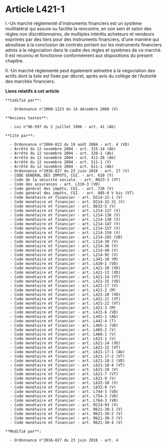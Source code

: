 # Article L421-1

I.-Un marché réglementé d'instruments financiers est un système multilatéral qui assure ou facilite la rencontre, en son sein
et selon des règles non discrétionnaires, de multiples intérêts acheteurs et vendeurs exprimés par des tiers pour des
instruments financiers, d'une manière qui aboutisse à la conclusion de contrats portant sur les instruments financiers admis
à la négociation dans le cadre des règles et systèmes de ce marché. Il est reconnu et fonctionne conformément aux
dispositions du présent chapitre. 

II.-Un marché réglementé peut également admettre à la négociation des actifs dont la liste est fixée par décret, après avis
du collège de l'Autorité des marchés financiers.

**Liens relatifs à cet article**

	**Codifié par**:

	  - Ordonnance n°2000-1223 du 14 décembre 2000 (V)

	**Anciens textes**:

	  - Loi n°96-597 du 2 juillet 1996 - art. 41 (Ab)

	**Cité par**:

	  - Ordonnance n°2004-823 du 19 août 2004 - art. 4 (VD)
	  - Arrêté du 12 novembre 2004 - art. 315-14 (Ab)
	  - Arrêté du 12 novembre 2004 - art. 328-1 (Ab)
	  - Arrêté du 12 novembre 2004 - art. 411-26 (Ab)
	  - Arrêté du 12 novembre 2004 - art. 511-1 (V)
	  - Arrêté du 12 novembre 2004 - art. 611-1 (Ab)
	  - Ordonnance n°2016-827 du 23 juin 2016 - art. 27 (V)
	  - CODE GENERAL DES IMPOTS, CGI. - art. 639 (V)
	  - Code de la sécurité sociale. - art. R623-3 (VT)
	  - Code des assurances - art. L310-3 (VD)
	  - Code général des impôts, CGI. - art. 726 (V)
	  - Code général des impôts, CGI. - art. 885-0 V bis (VT)
	  - Code monétaire et financier - art. D214-22-1 (V)
	  - Code monétaire et financier - art. D214-32-31 (V)
	  - Code monétaire et financier - art. D632-5 (V)
	  - Code monétaire et financier - art. L214-127 (V)
	  - Code monétaire et financier - art. L214-136 (V)
	  - Code monétaire et financier - art. L214-138 (V)
	  - Code monétaire et financier - art. L214-147 (V)
	  - Code monétaire et financier - art. L214-157 (V)
	  - Code monétaire et financier - art. L214-159 (V)
	  - Code monétaire et financier - art. L214-165 (VD)
	  - Code monétaire et financier - art. L214-30 (V)
	  - Code monétaire et financier - art. L214-36 (V)
	  - Code monétaire et financier - art. L214-40 (V)
	  - Code monétaire et financier - art. L214-92 (V)
	  - Code monétaire et financier - art. L341-10 (M)
	  - Code monétaire et financier - art. L420-1 (VD)
	  - Code monétaire et financier - art. L421-10 (VD)
	  - Code monétaire et financier - art. L421-13 (VD)
	  - Code monétaire et financier - art. L421-14 (VT)
	  - Code monétaire et financier - art. L421-15 (VD)
	  - Code monétaire et financier - art. L421-17 (V)
	  - Code monétaire et financier - art. L421-2 (M)
	  - Code monétaire et financier - art. L421-20 (VD)
	  - Code monétaire et financier - art. L421-21 (VT)
	  - Code monétaire et financier - art. L421-22 (VT)
	  - Code monétaire et financier - art. L421-3 (M)
	  - Code monétaire et financier - art. L421-6 (VD)
	  - Code monétaire et financier - art. L441-1 (Ab)
	  - Code monétaire et financier - art. L442-4 (T)
	  - Code monétaire et financier - art. L465-1 (VD)
	  - Code monétaire et financier - art. L465-2 (V)
	  - Code monétaire et financier - art. L466-1 (V)
	  - Code monétaire et financier - art. L621-1 (V)
	  - Code monétaire et financier - art. L621-14 (VD)
	  - Code monétaire et financier - art. L621-15 (VT)
	  - Code monétaire et financier - art. L621-17-1 (Ab)
	  - Code monétaire et financier - art. L621-17-2 (VT)
	  - Code monétaire et financier - art. L621-18-2 (VD)
	  - Code monétaire et financier - art. L621-18-4 (VT)
	  - Code monétaire et financier - art. L621-19 (V)
	  - Code monétaire et financier - art. L621-7 (VT)
	  - Code monétaire et financier - art. L621-9 (V)
	  - Code monétaire et financier - art. L632-10 (V)
	  - Code monétaire et financier - art. L632-9 (V)
	  - Code monétaire et financier - art. L744-3 (VD)
	  - Code monétaire et financier - art. L754-3 (VD)
	  - Code monétaire et financier - art. L764-3 (VD)
	  - Code monétaire et financier - art. R214-93 (V)
	  - Code monétaire et financier - art. R621-30-1 (V)
	  - Code monétaire et financier - art. R621-30-2 (V)
	  - Code monétaire et financier - art. R621-30-3 (V)
	  - Code monétaire et financier - art. R621-30-4 (V)

	**Modifié par**:

	  - Ordonnance n°2016-827 du 23 juin 2016 - art. 4
